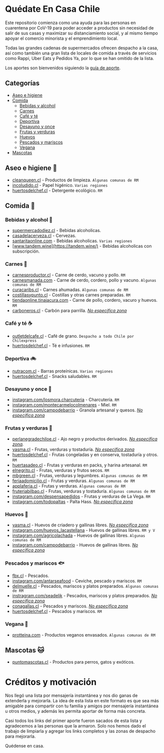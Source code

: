 # Quédate En Casa Chile

Este repositorio comienza como una ayuda para las personas en cuarentena por CoV-19 para poder acceder a productos sin necesidad de salir de sus casas y maximizar su distanciamiento social, y al mismo tiempo apoyar el comercio minorista y el emprendimiento local.

Todas las grandes cadenas de supermercados ofrecen despacho a la casa, así como también una gran lista de locales de comida a través de servicios como Rappi, Uber Eats y Pedidos Ya, por lo que se han omitido de la lista. 

Los aportes son bienvenidos siguiendo la [guía de aporte](aportando.md).

## Categorías

* [Aseo e higiene](#aseo-e-higiene-)
* [Comida](#comida-)
  * [Bebidas y alcohol](#bebidas-y-alcohol-)
  * [Carnes](#carnes-)
  * [Café y té](#cafe-y-te-)
  * [Deportiva](#deportiva-)
  * [Desayuno y once](#desayuno-y-once-)
  * [Frutas y verduras](#frutas-y-verduras-)
  * [Huevos](#huevos-)
  * [Pescados y mariscos](#pescados-y-mariscos-)
  * [Vegana](#vegana-)
* [Mascotas](#mascotas-)

## Aseo e higiene 🧻

* [cleanqueen.cl](http://www.cleanqueen.cl) - Productos de limpieza. `Algunas comunas de RM`
* [incoludido.cl](http://www.incoludido.cl) - Papel higénico. `Varias regiones`
* [huertosdelchef.cl](http://www.huertosdelchef.cl) - Detergente ecológico. `RM`

## Comida 🍲

### Bebidas y alcohol 🍷

* [supermercadodiez.cl](http://www.supermercadodiez.cl) - Bebidas alcoholicas.
* [casadelacerveza.cl](http://www.casadelacerveza.cl) - Cervezas.
* [santaritaonline.com](http://www.santaritaonline.com) - Bebidas alcoholicas. `Varias regiones`
* [www.tandem.wine](https://tandem.wine/) - Bebidas alcoholicas con subscripción.

### Carnes 🥩

* [carnesproductor.cl](http://www.carnesproductor.cl) - Carne de cerdo, vacuno y pollo. `RM`
* [carnesmanada.com](http://www.carnesmanada.com) - Carne de cerdo, cordero, pollo y vacuno. `Algunas comunas de RM`
* [curacaribs.cl](http://www.curacaribs.cl) - Carnes ahumadas. `Algunas comunas de RM`
* [costillasypunto.cl](http://www.costillasypunto.cl) - Costillas y otras carnes preparadas. `RM`
* [tiendaonline.tinajacura.com](http://tiendaonline.tinajacura.com/) - Carne de pollo, cordero, vacuro y huevos. `RM`
* [carboneros.cl](http://www.carboneros.cl) - Carbón para parrilla. *[No especifica zona](aportando.md)*

### Café y té ☕

* [outletdelcafe.cl](http://www.outletdelcafe.cl) - Café de grano. `Despacho a todo Chile por Chilexpress`
* [huertosdelchef.cl](http://www.huertosdelchef.cl) - Té e infusiones. `RM`

### Deportiva 🚲

* [nutracom.cl](http://www.nutracom.cl) - Barras proteínicas. `Varias regiones`
* [huertosdelchef.cl](http://www.huertosdelchef.cl) - Snacks saludables. `RM`

### Desayuno y once 🍯

* [instagram.com/losmora.charcuteria](https://www.instagram.com/losmora.charcuteria) - Charcutería. `RM`
* [instagram.com/montecarmelocolmenares](https://www.instagram.com/montecarmelocolmenares) - Miel. `RM`
* [instagram.com/campodebarrio](https://www.instagram.com/campodebarrio) - Granola artesanal y quesos. *[No especifica zona](aportando.md)*

### Frutas y verduras 🥬

* [perlanegradechiloe.cl](http://www.perlanegradechiloe.cl) - Ajo negro y productos derivados. *[No especifica zona](aportando.md).*
* [vasma.cl](http://www.vasma.cl) - Frutas, verduras y tostaduría. *[No especifica zona](aportando.md)*
* [huertosdelchef.cl](http://www.huertosdelchef.cl) - Frutas congeladas y en conserva, tostaduría y otros. `RM`
* [huertasadeo.cl](http://www.huertasadeo.cl) - Frutas y verduras en packs, y harina artesanal. `RM`
* [elnegrito.cl](http://www.elnegrito.cl) - Frutas, verduras y frutos secos. `RM`
* [mbgreen.cl](http://www.mbgreen.cl) - Frutas, verduras y legumbres. `Algunas comunas de RM`
* [feriaadomicilio.cl](http://www.feriaadomicilio.cl) - Frutas y verduras. `Algunas comunas de RM`
* [applaferia.cl](http://www.applaferia.cl) - Frutas y verduras. `Algunas comunas de RM`
* [fruteriabilbao.cl](http://www.fruteriabilbao.cl) - Frutas, verduras y tostaduría. `Algunas comunas de RM`
* [instagram.com/despensapedidos](https://www.instagram.com/despensapedidos) - Frutas y verduras de La Vega. `RM`
* [instagram.com/todopaltas](https://www.instagram.com/todopaltas) - Palta Hass. *[No especifica zona](aportando.md)*

### Huevos 🥚

* [vasma.cl](http://www.vasma.cl) - Huevos de criadero y gallinas libres. *[No especifica zona](aportando.md)*
* [instagram.com/huevos_lacastellana](https://www.instagram.com/huevos_lacastellana) - Huevos de gallinas libres. `RM y V`
* [instagram.com/agricolachada](https://www.instagram.com/agricolachada) - Huevos de gallinas libres. `Algunas comunas de RM`
* [instagram.com/campodebarrio](https://www.instagram.com/campodebarrio) - Huevos de gallinas libres. *[No especifica zona](aportando.md)*

### Pescados y mariscos 🐟

* [fbx.cl](http://www.fbx.cl) - Pescados.
* [instagram.com/antarseafood](https://www.instagram.com/antarseafood) - Ceviche, pescado y mariscos. `RM`
* [delmuelle.cl](http://www.delmuelle.cl) - Pescados, mariscos y platos preparados. `Algunas comunas de RM`
* [instragram.com/seadelik](https://www.instragram.com/seadelik) - Pescados, mariscos y platos preparados. *[No especifica zona](aportando.md)*
* [conagallas.cl](http://www.conagallas.cl) - Pescados y mariscos. *[No especifica zona](aportando.md)*
* [huertosdelchef.cl](http://www.huertosdelchef.cl) - Pescados y mariscos. `RM`

### Vegana 🥗

* [protteina.com](http://www.protteina.com) - Productos veganos envasados. `Algunas comunas de RM`


## Mascotas 🐱

* [puntomascotas.cl](http://www.puntomascotas.cl) - Productos para perros, gatos y exóticos.

# Créditos y motivación

Nos llegó una lista por mensajería instantánea y nos dio ganas de extenderla y mejorarla. La idea de esta lista en este formato es que sea más amigable para compartir con tu familia y amigos por mensajería instantánea u otros medios, y además les permita aportar de forma más concreta.

Casi todos los links del primer aporte fueron sacados de esta lista y agradecemos a las personas que la armaron. Solo nos hemos dado el trabajo de limpiarla y agregar los links completos y las zonas de despacho para mejorarla.

Quédense en casa.